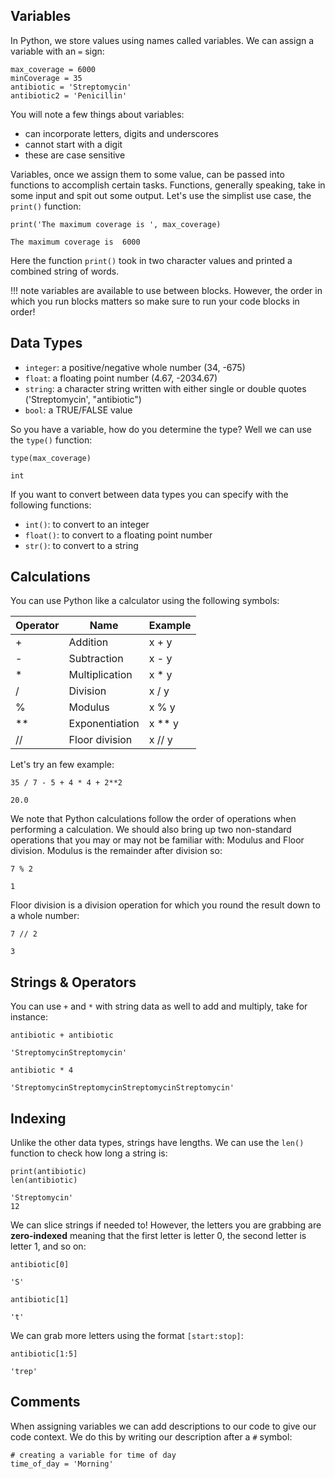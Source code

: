## Variables

In Python, we store values using names called variables. We can assign a variable with an `=` sign:

```
max_coverage = 6000
minCoverage = 35
antibiotic = 'Streptomycin'
antibiotic2 = 'Penicillin'
```
You will note a few things about variables:

- can incorporate letters, digits and underscores
- cannot start with a digit
- these are case sensitive

Variables, once we assign them to some value, can be passed into functions to accomplish certain tasks. Functions, generally speaking, take in some input and spit out some output. Let's use the simplist use case, the `print()` function:

```
print('The maximum coverage is ', max_coverage)
```
```
The maximum coverage is  6000
```

Here the function `print()` took in two character values and printed a combined string of words.

!!! note
    variables are available to use between blocks. However, the order in which you run blocks matters so make sure to run your code blocks in order!
    
## Data Types

- `integer`: a positive/negative whole number (34, -675)
- `float`: a floating point number (4.67, -2034.67)
- `string`: a character string written with either single or double quotes ('Streptomycin', "antibiotic")
- `bool`: a TRUE/FALSE value

So you have a variable, how do you determine the type? Well we can use the `type()` function:

```
type(max_coverage)
```

```
int
```

If you want to convert between data types you can specify with the following functions:

- `int()`: to convert to an integer
- `float()`: to convert to a floating point number
- `str()`: to convert to a string


## Calculations

You can use Python like a calculator using the following symbols:

|Operator	|Name	|Example	|
|-|-|-|
|+	|Addition	|x + y|
|-	|Subtraction	|x - y|
|*	|Multiplication	|x * y|
|/	|Division	|x / y|
|%	|Modulus	|x % y|
|**	|Exponentiation	|x ** y|
|//	|Floor division	|x // y|

Let's try an few example:

```
35 / 7 - 5 + 4 * 4 + 2**2
```

```
20.0
```

We note that Python calculations follow the order of operations when performing a calculation. We should also bring up two non-standard operations that you may or may not be familiar with: Modulus and Floor division. Modulus is the remainder after division so:

```
7 % 2
```

```
1
```

Floor division is a division operation for which you round the result down to a whole number:

```
7 // 2
```

```
3
```

## Strings & Operators

You can use `+` and `*` with string data as well to add and multiply, take for instance:

```
antibiotic + antibiotic
```

```
'StreptomycinStreptomycin'
```

```
antibiotic * 4
```

```
'StreptomycinStreptomycinStreptomycinStreptomycin'
```

## Indexing

Unlike the other data types, strings have lengths. We can use the `len()` function to  check how long  a string is:

```
print(antibiotic)
len(antibiotic)
```

```
'Streptomycin'
12
```

We can slice strings if needed to! However, the letters you are grabbing are **zero-indexed** meaning that the first letter is letter 0, the second letter is letter 1, and so on:

```
antibiotic[0]
```

```
'S'
```

```
antibiotic[1]
```

```
't'
```

We can grab more letters using the format `[start:stop]`:

```
antibiotic[1:5]
```

```
'trep'
```

## Comments

When assigning variables we can add descriptions to our code to give our code context. We do this by writing our description after a `#` symbol:

```
# creating a variable for time of day
time_of_day = 'Morning'
```
